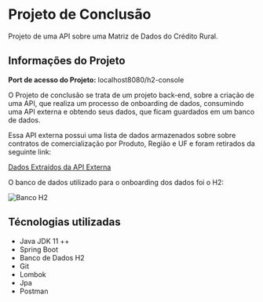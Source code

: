 # Projeto de Conclusão

Projeto de uma API sobre uma Matriz de Dados do Crédito Rural.

## Informações do Projeto

**Port de acesso do Projeto:** localhost8080/h2-console

O Projeto de conclusâo se trata de um projeto back-end, sobre a criação de uma API, que realiza um processo de onboarding de dados, consumindo
uma API externa e obtendo seus dados, que ficam guardados em um banco de dados.

Essa API externa possui uma lista de dados armazenados sobre sobre contratos de comercialização por Produto, Região e UF e foram retirados da
seguinte link: 

[Dados Extraídos da API Externa](https://olinda.bcb.gov.br/olinda/servico/SICOR/versao/v2/odata/CusteioRegiaoUFProduto?%24format=json&%24top=1000 "Dados Extraídos")

O banco de dados utilizado para o onboarding dos dados foi o H2: 

![Banco H2](BancoH2.png "Banco de Dados H2")

## Técnologias utilizadas

- Java JDK 11 ++
- Spring Boot
- Banco de Dados H2
- Git
- Lombok
- Jpa
- Postman
